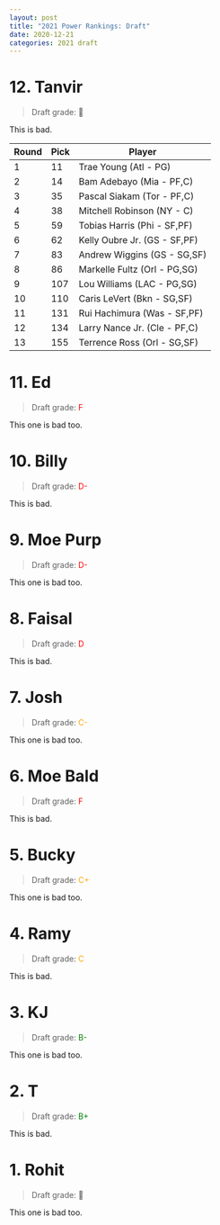 ```yaml
---
layout: post
title: "2021 Power Rankings: Draft"
date: 2020-12-21
categories: 2021 draft
---
```


# 12. Tanvir

> Draft grade: :poop:

This is bad.

| Round | Pick | Player                       |
| ----- | ---- | ---------------------------- |
| 1     | 11   | Trae Young (Atl - PG)        |
| 2     | 14   | Bam Adebayo (Mia - PF,C)     |
| 3     | 35   | Pascal Siakam (Tor - PF,C)   |
| 4     | 38   | Mitchell Robinson (NY - C)   |
| 5     | 59   | Tobias Harris (Phi - SF,PF)  |
| 6     | 62   | Kelly Oubre Jr. (GS - SF,PF) |
| 7     | 83   | Andrew Wiggins (GS - SG,SF)  |
| 8     | 86   | Markelle Fultz (Orl - PG,SG) |
| 9     | 107  | Lou Williams (LAC - PG,SG)   |
| 10    | 110  | Caris LeVert (Bkn - SG,SF)   |
| 11    | 131  | Rui Hachimura (Was - SF,PF)  |
| 12    | 134  | Larry Nance Jr. (Cle - PF,C) |
| 13    | 155  | Terrence Ross (Orl - SG,SF)  |

# 11. Ed

> Draft grade: <span style="color: red">F</span>

This one is bad too.

# 10. Billy

> Draft grade: <span style="color: red">D-</span>

This is bad.

# 9. Moe Purp

> Draft grade: <span style="color: red">D-</span>

This one is bad too.

# 8. Faisal

> Draft grade: <span style="color: red">D</span>

This is bad.

# 7. Josh

> Draft grade: <span style="color: orange">C-</span>

This one is bad too.

# 6. Moe Bald

> Draft grade: <span style="color: red">F</span>

This is bad.

# 5. Bucky

> Draft grade: <span style="color: orange">C+</span>

This one is bad too.

# 4. Ramy

> Draft grade: <span style="color: orange">C</span>

This is bad.

# 3. KJ

> Draft grade: <span style="color: green">B-</span>

This one is bad too.

# 2. T

> Draft grade: <span style="color: green">B+</span>

This is bad.

# 1. Rohit

> Draft grade: :crown:

This one is bad too.
